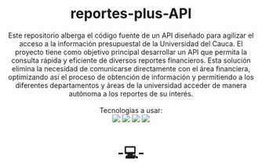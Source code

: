 <h1 align="center">
  reportes-plus-API
</h1>


<p align="center">
  Este repositorio alberga el código fuente de un API diseñado para agilizar el acceso a la información presupuestal de la Universidad del Cauca. El proyecto tiene como objetivo principal desarrollar un API que permita la consulta rápida y eficiente de diversos reportes financieros. Esta solución elimina la necesidad de comunicarse directamente con el área financiera, optimizando así el proceso de obtención de información y permitiendo a los diferentes departamentos y áreas de la universidad acceder de manera autónoma a los reportes de su interés.
  <br/>  
  <br/>
  Tecnologias a usar:
  <br/>
  <!--<img src="https://img.shields.io/badge/-SpringBoot-05122A?style=for-the-badge&logo=SpringBoot&logoColor=white"/> !-->
  <img src="https://img.shields.io/badge/spring-%236DB33F.svg?style=for-the-badge&logo=spring&logoColor=white"/>
  <img src="https://img.shields.io/badge/JWT-black?style=for-the-badge&logo=JSON%20web%20tokens">
  <img src="https://img.shields.io/badge/-Swagger-%236DB33F?style=for-the-badge&logo=swagger&logoColor=white">
  <img src="https://img.shields.io/badge/Oracle-F80000?style=for-the-badge&logo=oracle&logoColor=white"/>

  <br/>
</p>

<h1 align="center">
  -💻-
</h1>
